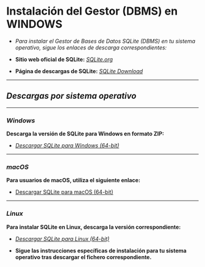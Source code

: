 <!-- Autor: Daniel Benjamin Perez Morales -->
<!-- GitHub: https://github.com/DanielPerezMoralesDev13 -->
<!-- Correo electrónico: danielperezdev@proton.me -->

# Instalación del Gestor (DBMS) en WINDOWS

- *Para instalar el Gestor de Bases de Datos SQLite (DBMS) en tu sistema operativo, sigue los enlaces de descarga correspondientes:*

- **Sitio web oficial de SQLite:** *[SQLite.org](https://www.sqlite.org/index.html "https://www.sqlite.org/index.html")*
- **Página de descargas de SQLite:** *[SQLite Download](https://www.sqlite.org/download.html "https://www.sqlite.org/download.html")*

---

## ***Descargas por sistema operativo***

---

### ***Windows***

**Descarga la versión de SQLite para Windows en formato ZIP:**

- *[Descargar SQLite para Windows (64-bit)](https://www.sqlite.org/2024/sqlite-tools-win-x64-3460100.zip "https://www.sqlite.org/2024/sqlite-tools-win-x64-3460100.zip")*

---

### ***macOS***

**Para usuarios de macOS, utiliza el siguiente enlace:**

- [Descargar SQLite para macOS (64-bit)](https://www.sqlite.org/2024/sqlite-tools-osx-x64-3460100.zip "https://www.sqlite.org/2024/sqlite-tools-osx-x64-3460100.zip")

---

### ***Linux***

**Para instalar SQLite en Linux, descarga la versión correspondiente:**

- *[Descargar SQLite para Linux (64-bit)](https://www.sqlite.org/2024/sqlite-tools-linux-x64-3460100.zip "https://www.sqlite.org/2024/sqlite-tools-linux-x64-3460100.zip")*

- **Sigue las instrucciones específicas de instalación para tu sistema operativo tras descargar el fichero correspondiente.**
